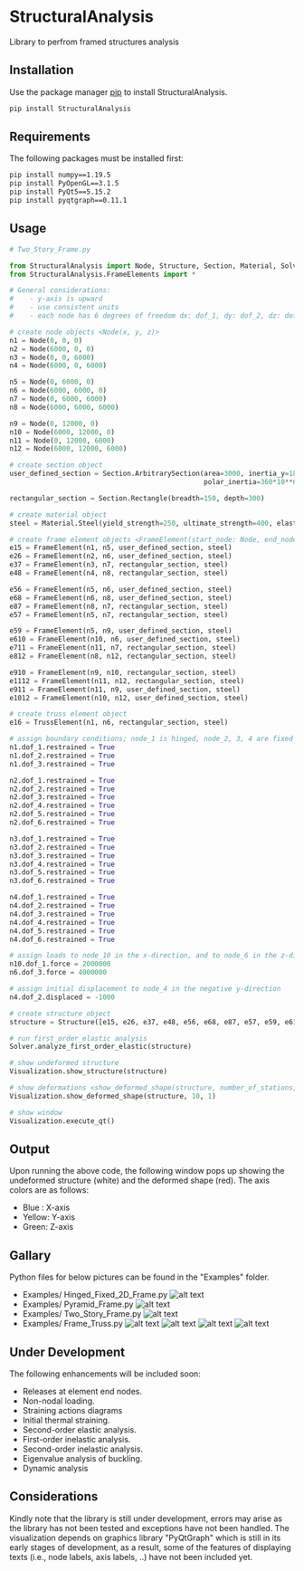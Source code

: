 # StructuralAnalysis
 Library to perfrom framed structures analysis

## Installation

Use the package manager [pip](https://pip.pypa.io/en/stable/) to install StructuralAnalysis.

```bash
pip install StructuralAnalysis
```

## Requirements
The following packages must be installed first:

```bash
pip install numpy==1.19.5
pip install PyOpenGL==3.1.5
pip install PyQt5==5.15.2
pip install pyqtgraph==0.11.1
```
## Usage

```python
# Two_Story_Frame.py

from StructuralAnalysis import Node, Structure, Section, Material, Solver, Visualization
from StructuralAnalysis.FrameElements import *

# General considerations:
#    - y-axis is upward
#    - use consistent units
#    - each node has 6 degrees of freedom dx: dof_1, dy: dof_2, dz: dof_3, rx: dof_4, ry: dof_5, rz: dof_6

# create node objects <Node(x, y, z)>
n1 = Node(0, 0, 0)
n2 = Node(6000, 0, 0)
n3 = Node(0, 0, 6000)
n4 = Node(6000, 0, 6000)

n5 = Node(0, 6000, 0)
n6 = Node(6000, 6000, 0)
n7 = Node(0, 6000, 6000)
n8 = Node(6000, 6000, 6000)

n9 = Node(0, 12000, 0)
n10 = Node(6000, 12000, 0)
n11 = Node(0, 12000, 6000)
n12 = Node(6000, 12000, 6000)

# create section object
user_defined_section = Section.ArbitrarySection(area=3000, inertia_y=180 * 10 ** 6, inertia_z=180 * 10 ** 6,
                                                polar_inertia=360*10**6, warping_rigidity=0)

rectangular_section = Section.Rectangle(breadth=150, depth=300)

# create material object
steel = Material.Steel(yield_strength=250, ultimate_strength=400, elasticity_modulus=200000, poissons_ratio=0.2)

# create frame element objects <FrameElement(start_node: Node, end_node: Node, section: Section, material: Material)>
e15 = FrameElement(n1, n5, user_defined_section, steel)
e26 = FrameElement(n2, n6, user_defined_section, steel)
e37 = FrameElement(n3, n7, rectangular_section, steel)
e48 = FrameElement(n4, n8, rectangular_section, steel)

e56 = FrameElement(n5, n6, user_defined_section, steel)
e68 = FrameElement(n6, n8, user_defined_section, steel)
e87 = FrameElement(n8, n7, rectangular_section, steel)
e57 = FrameElement(n5, n7, rectangular_section, steel)

e59 = FrameElement(n5, n9, user_defined_section, steel)
e610 = FrameElement(n10, n6, user_defined_section, steel)
e711 = FrameElement(n11, n7, rectangular_section, steel)
e812 = FrameElement(n8, n12, rectangular_section, steel)

e910 = FrameElement(n9, n10, rectangular_section, steel)
e1112 = FrameElement(n11, n12, rectangular_section, steel)
e911 = FrameElement(n11, n9, user_defined_section, steel)
e1012 = FrameElement(n10, n12, user_defined_section, steel)

# create truss element object
e16 = TrussElement(n1, n6, rectangular_section, steel)

# assign boundary conditions; node_1 is hinged, node_2, 3, 4 are fixed
n1.dof_1.restrained = True
n1.dof_2.restrained = True
n1.dof_3.restrained = True

n2.dof_1.restrained = True
n2.dof_2.restrained = True
n2.dof_3.restrained = True
n2.dof_4.restrained = True
n2.dof_5.restrained = True
n2.dof_6.restrained = True

n3.dof_1.restrained = True
n3.dof_2.restrained = True
n3.dof_3.restrained = True
n3.dof_4.restrained = True
n3.dof_5.restrained = True
n3.dof_6.restrained = True

n4.dof_1.restrained = True
n4.dof_2.restrained = True
n4.dof_3.restrained = True
n4.dof_4.restrained = True
n4.dof_5.restrained = True
n4.dof_6.restrained = True

# assign loads to node_10 in the x-direction, and to node_6 in the z-direction
n10.dof_1.force = 2000000
n6.dof_3.force = 4000000

# assign initial displacement to node_4 in the negative y-direction
n4.dof_2.displaced = -1000

# create structure object
structure = Structure([e15, e26, e37, e48, e56, e68, e87, e57, e59, e610, e711, e812, e910, e1112, e911, e1012, e16])

# run first_order_elastic analysis
Solver.analyze_first_order_elastic(structure)

# show undeformed structure
Visualization.show_structure(structure)

# show deformations <show_deformed_shape(structure, number_of_stations, scale)>
Visualization.show_deformed_shape(structure, 10, 1)

# show window
Visualization.execute_qt()


```
## Output
Upon running the above code, the following window pops up showing 
the undeformed structure (white) and the deformed shape (red).
The axis colors are as follows:
- Blue : X-axis
- Yellow: Y-axis
- Green: Z-axis
 


## Gallary
Python files for below pictures can be found in the "Examples" folder.
* Examples/ Hinged_Fixed_2D_Frame.py
![alt text](https://github.com/Hazem-Kassab/StructuralAnalysis/blob/master/Examples/Hinged_Fixed_2D_Frame.JPG?raw=true)
* Examples/ Pyramid_Frame.py
![alt text](https://github.com/Hazem-Kassab/StructuralAnalysis/blob/master/Examples/Pyramid_Frame.JPG?raw=true)
* Examples/ Two_Story_Frame.py
![alt text](https://github.com/Hazem-Kassab/StructuralAnalysis/blob/master/Examples/Two_Story_Frame.JPG?raw=true)
* Examples/ Frame_Truss.py
![alt text](https://github.com/Hazem-Kassab/StructuralAnalysis/blob/master/Examples/Humburg-Germany-Airport-Terminal.jpg?raw=true)
![alt text](https://github.com/Hazem-Kassab/StructuralAnalysis/blob/master/Examples/Frame_Truss.JPG?raw=true)
![alt text](https://github.com/Hazem-Kassab/StructuralAnalysis/blob/master/Examples/Frame_Truss_Deformed_Shape.JPG?raw=true)
![alt text](https://github.com/Hazem-Kassab/StructuralAnalysis/blob/master/Examples/Hamburg_Airport_Prototype.JPG?raw=true)


## Under Development
The following enhancements will be included soon:
 * Releases at element end nodes.
 * Non-nodal loading.
 * Straining actions diagrams
 * Initial thermal straining.
 * Second-order elastic analysis.
 * First-order inelastic analysis.
 * Second-order inelastic analysis.
 * Eigenvalue analysis of buckling.
 * Dynamic analysis
 
## Considerations
Kindly note that the library is still under development, errors may arise as
the library has not been tested and exceptions have not been handled. The visualization depends on graphics library 
"PyQtGraph" which is still in its early stages of development, as a result, some of the features of displaying texts
(i.e., node labels, axis labels, ..) have not been included yet.

